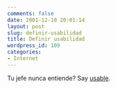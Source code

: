 ```yaml
---
comments: false
date: 2001-12-10 20:01:14
layout: post
slug: definir-usabilidad
title: Definir usabilidad
wordpress_id: 109
categories:
- Internet
---
```


Tu jefe nunca entiende? Say [usable](/usable.php).




 
